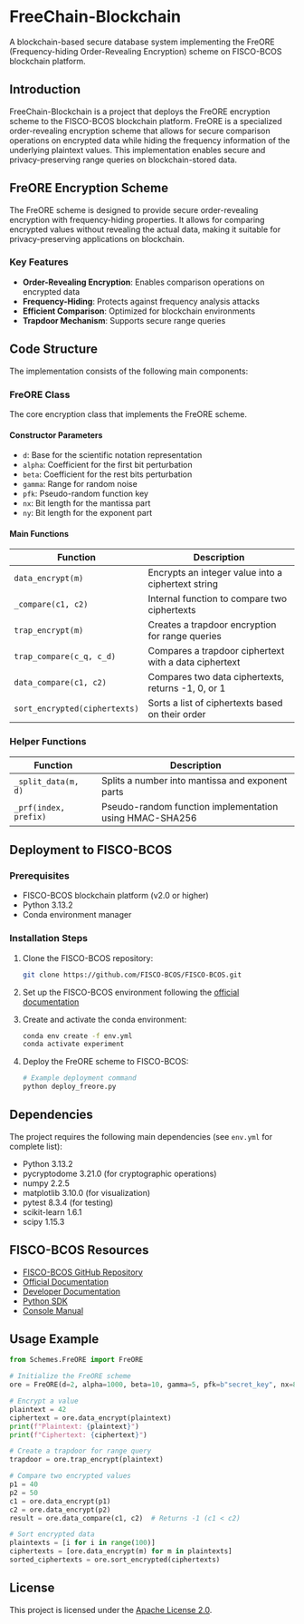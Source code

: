 # FreeChain-Blockchain

A blockchain-based secure database system implementing the FreORE (Frequency-hiding Order-Revealing Encryption) scheme on FISCO-BCOS blockchain platform.

## Introduction

FreeChain-Blockchain is a project that deploys the FreORE encryption scheme to the FISCO-BCOS blockchain platform. FreORE is a specialized order-revealing encryption scheme that allows for secure comparison operations on encrypted data while hiding the frequency information of the underlying plaintext values. This implementation enables secure and privacy-preserving range queries on blockchain-stored data.

## FreORE Encryption Scheme

The FreORE scheme is designed to provide secure order-revealing encryption with frequency-hiding properties. It allows for comparing encrypted values without revealing the actual data, making it suitable for privacy-preserving applications on blockchain.

### Key Features

- **Order-Revealing Encryption**: Enables comparison operations on encrypted data
- **Frequency-Hiding**: Protects against frequency analysis attacks
- **Efficient Comparison**: Optimized for blockchain environments
- **Trapdoor Mechanism**: Supports secure range queries

## Code Structure

The implementation consists of the following main components:

### FreORE Class

The core encryption class that implements the FreORE scheme.

#### Constructor Parameters

- `d`: Base for the scientific notation representation
- `alpha`: Coefficient for the first bit perturbation
- `beta`: Coefficient for the rest bits perturbation
- `gamma`: Range for random noise
- `pfk`: Pseudo-random function key
- `nx`: Bit length for the mantissa part
- `ny`: Bit length for the exponent part

#### Main Functions

| Function | Description |
|----------|-------------|
| `data_encrypt(m)` | Encrypts an integer value into a ciphertext string |
| `_compare(c1, c2)` | Internal function to compare two ciphertexts |
| `trap_encrypt(m)` | Creates a trapdoor encryption for range queries |
| `trap_compare(c_q, c_d)` | Compares a trapdoor ciphertext with a data ciphertext |
| `data_compare(c1, c2)` | Compares two data ciphertexts, returns -1, 0, or 1 |
| `sort_encrypted(ciphertexts)` | Sorts a list of ciphertexts based on their order |

### Helper Functions

| Function | Description |
|----------|-------------|
| `_split_data(m, d)` | Splits a number into mantissa and exponent parts |
| `_prf(index, prefix)` | Pseudo-random function implementation using HMAC-SHA256 |

## Deployment to FISCO-BCOS

### Prerequisites

- FISCO-BCOS blockchain platform (v2.0 or higher)
- Python 3.13.2
- Conda environment manager

### Installation Steps

1. Clone the FISCO-BCOS repository:
   ```bash
   git clone https://github.com/FISCO-BCOS/FISCO-BCOS.git
   ```

2. Set up the FISCO-BCOS environment following the [official documentation](https://fisco-bcos-documentation.readthedocs.io/en/latest/docs/installation.html)

3. Create and activate the conda environment:
   ```bash
   conda env create -f env.yml
   conda activate experiment
   ```

4. Deploy the FreORE scheme to FISCO-BCOS:
   ```bash
   # Example deployment command
   python deploy_freore.py
   ```

## Dependencies

The project requires the following main dependencies (see `env.yml` for complete list):

- Python 3.13.2
- pycryptodome 3.21.0 (for cryptographic operations)
- numpy 2.2.5
- matplotlib 3.10.0 (for visualization)
- pytest 8.3.4 (for testing)
- scikit-learn 1.6.1
- scipy 1.15.3

## FISCO-BCOS Resources

- [FISCO-BCOS GitHub Repository](https://github.com/FISCO-BCOS/FISCO-BCOS)
- [Official Documentation](https://fisco-bcos-documentation.readthedocs.io/)
- [Developer Documentation](https://fisco-bcos-documentation.readthedocs.io/en/latest/docs/developer/index.html)
- [Python SDK](https://github.com/FISCO-BCOS/python-sdk)
- [Console Manual](https://fisco-bcos-documentation.readthedocs.io/en/latest/docs/manual/console.html)

## Usage Example

```python
from Schemes.FreORE import FreORE

# Initialize the FreORE scheme
ore = FreORE(d=2, alpha=1000, beta=10, gamma=5, pfk=b"secret_key", nx=8, ny=8)

# Encrypt a value
plaintext = 42
ciphertext = ore.data_encrypt(plaintext)
print(f"Plaintext: {plaintext}")
print(f"Ciphertext: {ciphertext}")

# Create a trapdoor for range query
trapdoor = ore.trap_encrypt(plaintext)

# Compare two encrypted values
p1 = 40
p2 = 50
c1 = ore.data_encrypt(p1)
c2 = ore.data_encrypt(p2)
result = ore.data_compare(c1, c2)  # Returns -1 (c1 < c2)

# Sort encrypted data
plaintexts = [i for i in range(100)]
ciphertexts = [ore.data_encrypt(m) for m in plaintexts]
sorted_ciphertexts = ore.sort_encrypted(ciphertexts)
```

## License

This project is licensed under the [Apache License 2.0](https://www.apache.org/licenses/LICENSE-2.0).
